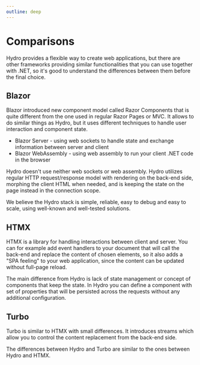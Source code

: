 ```yaml
---
outline: deep
---
```


# Comparisons

Hydro provides a flexible way to create web applications, but there are other frameworks
providing similar functionalities that you can use together with .NET, so it's good to understand the differences
between them before the final choice.

## Blazor

Blazor introduced new component model called Razor Components that is quite different
from the one used in regular Razor Pages or MVC. It allows to do similar things as Hydro,
but it uses different techniques to handle user interaction and component state.

- Blazor Server - using web sockets to handle state and exchange information between server and client
- Blazor WebAssembly - using web assembly to run your client .NET code in the browser

Hydro doesn't use neither web sockets or web assembly. Hydro utilizes regular HTTP request/response model
with rendering on the back-end side, morphing the client HTML when needed, and is keeping the state on the page instead in the connection scope.

We believe the Hydro stack is simple, reliable, easy to debug and easy to scale, using well-known and well-tested solutions.

## HTMX

HTMX is a library for handling interactions between client and server. You can for example add event handlers
to your document that will call the back-end and replace the content of chosen elements, so it also
adds a "SPA feeling" to your web application, since the content can be updated without full-page reload.

The main difference from Hydro is lack of state management or concept of components that keep the state. In Hydro
you can define a component with set of properties that will be persisted across the requests without any additional configuration.

## Turbo

Turbo is similar to HTMX with small differences. It introduces streams which allow you to control the content replacement from the back-end side.

The differences between Hydro and Turbo are similar to the ones between Hydro and HTMX.